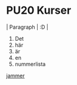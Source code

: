 # PU20 Kurser

| Paragraph | :D |

1. Det
2. här
3. är
4. en
5. nummerlista

[jammer](https://www.youtube.com/watch?v=oO7ss7pJPUw)